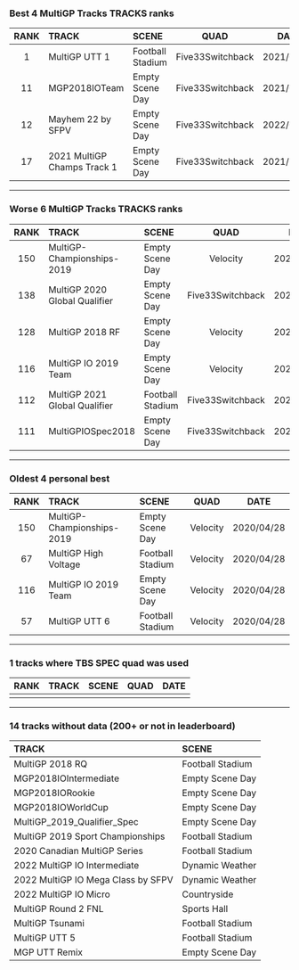 ### Best 4 MultiGP Tracks TRACKS ranks
|RANK|TRACK|SCENE|QUAD|DATE|
|:---:|:---|:---|:---:|:---:|
|1|MultiGP UTT 1|Football Stadium|Five33Switchback|2021/09/16|
|11|MGP2018IOTeam|Empty Scene Day|Five33Switchback|2021/07/10|
|12|Mayhem 22 by SFPV|Empty Scene Day|Five33Switchback|2022/03/31|
|17|2021 MultiGP Champs Track 1|Empty Scene Day|Five33Switchback|2021/10/29|
---
### Worse 6 MultiGP Tracks TRACKS ranks
|RANK|TRACK|SCENE|QUAD|DATE|
|:---:|:---|:---|:---:|:---:|
|150|MultiGP-Championships-2019|Empty Scene Day|Velocity|2020/04/28|
|138|MultiGP 2020 Global Qualifier|Empty Scene Day|Five33Switchback|2022/02/02|
|128|MultiGP 2018 RF|Empty Scene Day|Velocity|2020/04/30|
|116|MultiGP IO 2019 Team|Empty Scene Day|Velocity|2020/04/28|
|112|MultiGP 2021 Global Qualifier|Football Stadium|Five33Switchback|2021/03/29|
|111|MultiGPIOSpec2018|Empty Scene Day|Five33Switchback|2021/09/08|
---
### Oldest 4 personal best
|RANK|TRACK|SCENE|QUAD|DATE|
|:---:|:---|:---|:---:|:---:|
|150|MultiGP-Championships-2019|Empty Scene Day|Velocity|2020/04/28|
|67|MultiGP High Voltage|Football Stadium|Velocity|2020/04/28|
|116|MultiGP IO 2019 Team|Empty Scene Day|Velocity|2020/04/28|
|57|MultiGP UTT 6|Football Stadium|Velocity|2020/04/28|
---
### 1 tracks where TBS SPEC quad was used
|RANK|TRACK|SCENE|QUAD|DATE|
|:---:|:---|:---|:---:|:---:|
||||||
---
### 14 tracks without data (200+ or not in leaderboard)
|TRACK|SCENE|
|:---|:---|
|MultiGP 2018 RQ|Football Stadium|
|MGP2018IOIntermediate|Empty Scene Day|
|MGP2018IORookie|Empty Scene Day|
|MGP2018IOWorldCup|Empty Scene Day|
|MultiGP_2019_Qualifier_Spec|Empty Scene Day|
|MultiGP 2019 Sport Championships|Football Stadium|
|2020 Canadian MultiGP Series|Football Stadium|
|2022 MultiGP IO Intermediate|Dynamic Weather|
|2022 MultiGP IO Mega Class by SFPV|Dynamic Weather|
|2022 MultiGP IO Micro|Countryside|
|MultiGP Round 2 FNL|Sports Hall|
|MultiGP Tsunami|Football Stadium|
|MultiGP UTT 5|Football Stadium|
|MGP UTT Remix|Empty Scene Day|
